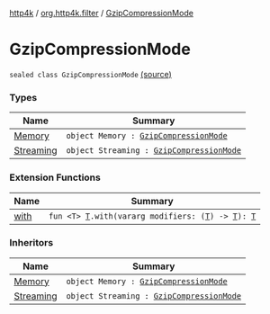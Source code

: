 [http4k](../../index.md) / [org.http4k.filter](../index.md) / [GzipCompressionMode](./index.md)

# GzipCompressionMode

`sealed class GzipCompressionMode` [(source)](https://github.com/http4k/http4k/blob/master/http4k-core/src/main/kotlin/org/http4k/filter/ext.kt#L13)

### Types

| Name | Summary |
|---|---|
| [Memory](-memory.md) | `object Memory : `[`GzipCompressionMode`](./index.md) |
| [Streaming](-streaming.md) | `object Streaming : `[`GzipCompressionMode`](./index.md) |

### Extension Functions

| Name | Summary |
|---|---|
| [with](../../org.http4k.core/with.md) | `fun <T> `[`T`](../../org.http4k.core/with.md#T)`.with(vararg modifiers: (`[`T`](../../org.http4k.core/with.md#T)`) -> `[`T`](../../org.http4k.core/with.md#T)`): `[`T`](../../org.http4k.core/with.md#T) |

### Inheritors

| Name | Summary |
|---|---|
| [Memory](-memory.md) | `object Memory : `[`GzipCompressionMode`](./index.md) |
| [Streaming](-streaming.md) | `object Streaming : `[`GzipCompressionMode`](./index.md) |
